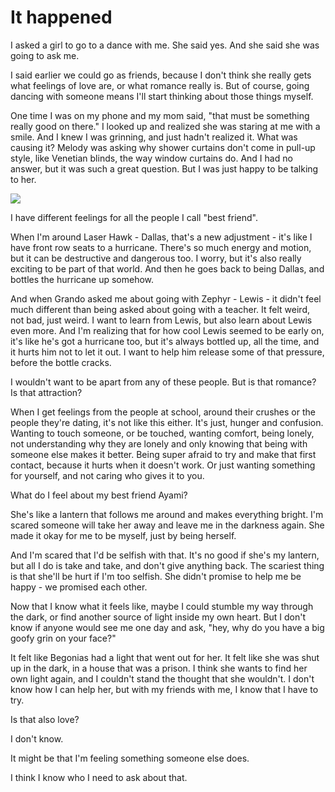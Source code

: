 <!-- TITLE: On Dancing -->
<!-- SUBTITLE: The question, the prom, and the self -->

# It happened
I asked a girl to go to a dance with me. She said yes. And she said she was going to ask me.

I said earlier we could go as friends, because I don't think she really gets what feelings of love are, or what romance really is. But of course, going dancing with someone means I'll start thinking about those things myself.

One time I was on my phone and my mom said, "that must be something really good on there." I looked up and realized she was staring at me with a smile. And I knew I was grinning, and just hadn't realized it. What was causing it? Melody was asking why shower curtains don't come in pull-up style, like Venetian blinds, the way window curtains do. And I had no answer, but it was such a great question. But I was just happy to be talking to her.

![](https://i.imgur.com/ejdiJaI.gif)

I have different feelings for all the people I call "best friend".

When I'm around Laser Hawk - Dallas, that's a new adjustment - it's like I have front row seats to a hurricane. There's so much energy and motion, but it can be destructive and dangerous too. I worry, but it's also really exciting to be part of that world. And then he goes back to being Dallas, and bottles the hurricane up somehow.

And when Grando asked me about going with Zephyr - Lewis - it didn't feel much different than being asked about going with a teacher. It felt weird, not bad, just weird. I want to learn from Lewis, but also learn about Lewis even more. And I'm realizing that for how cool Lewis seemed to be early on, it's like he's got a hurricane too, but it's always bottled up, all the time, and it hurts him not to let it out. I want to help him release some of that pressure, before the bottle cracks.

I wouldn't want to be apart from any of these people. But is that romance? Is that attraction?

When I get feelings from the people at school, around their crushes or the people they're dating, it's not like this either. It's just, hunger and confusion. Wanting to touch someone, or be touched, wanting comfort, being lonely, not understanding why they are lonely and only knowing that being with someone else makes it better. Being super afraid to try and make that first contact, because it hurts when it doesn't work. Or just wanting something for yourself, and not caring who gives it to you.

What do I feel about my best friend Ayami?

She's like a lantern that follows me around and makes everything bright. I'm scared someone will take her away and leave me in the darkness again. She made it okay for me to be myself, just by being herself.

And I'm scared that I'd be selfish with that. It's no good if she's my lantern, but all I do is take and take, and don't give anything back. The scariest thing is that she'll be hurt if I'm too selfish. She didn't promise to help me be happy - we promised each other.

Now that I know what it feels like, maybe I could stumble my way through the dark, or find another source of light inside my own heart. But I don't know if anyone would see me one day and ask, "hey, why do you have a big goofy grin on your face?"

It felt like Begonias had a light that went out for her. It felt like she was shut up in the dark, in a house that was a prison. I think she wants to find her own light again, and I couldn't stand the thought that she wouldn't. I don't know how I can help her, but with my friends with me, I know that I have to try.

Is that also love?

I don't know.

It might be that I'm feeling something someone else does.

I think I know who I need to ask about that.